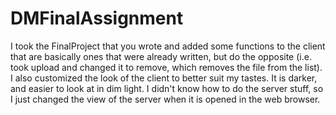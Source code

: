 DMFinalAssignment
=================

I took the FinalProject that you wrote and added some functions to the client
that are basically ones that were already written, but do the opposite 
(i.e. took upload and changed it to remove, which removes the file from the list). 
I also customized the look of the client to better suit my tastes. It is darker, 
and easier to look at in dim light. I didn't know how to do the server stuff, so I just changed
the view of the server when it is opened in the web browser.
